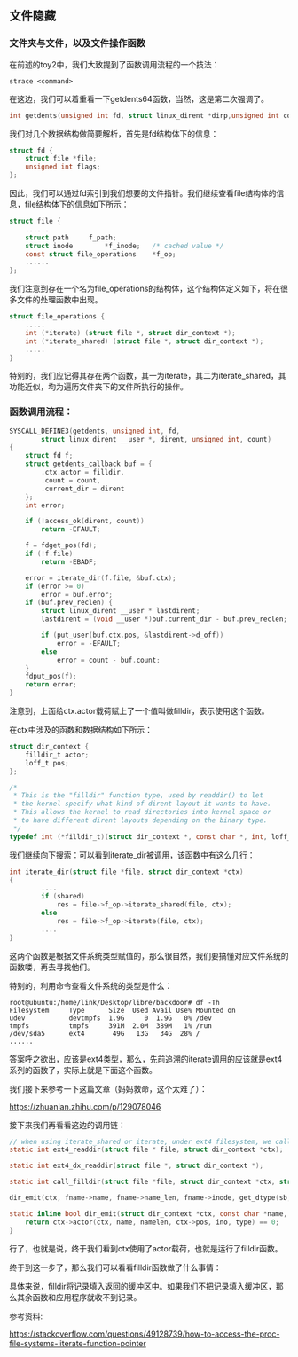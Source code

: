 ## 文件隐藏
### 文件夹与文件，以及文件操作函数
在前述的toy2中，我们大致提到了函数调用流程的一个技法：
```shell
strace <command>
```
在这边，我们可以着重看一下getdents64函数，当然，这是第二次强调了。
```C
int getdents(unsigned int fd, struct linux_dirent *dirp,unsigned int count);
```
我们对几个数据结构做简要解析，首先是fd结构体下的信息：
```C
struct fd {
	struct file *file;
	unsigned int flags;
};
```
因此，我们可以通过fd索引到我们想要的文件指针。我们继续查看file结构体的信息，file结构体下的信息如下所示：
```C
struct file {
    ......
	struct path		f_path;
	struct inode		*f_inode;	/* cached value */
	const struct file_operations	*f_op;
    ......
};
```
我们注意到存在一个名为file_operations的结构体，这个结构体定义如下，将在很多文件的处理函数中出现。
```C
struct file_operations {
    .....
	int (*iterate) (struct file *, struct dir_context *);
	int (*iterate_shared) (struct file *, struct dir_context *);
    .....
}
```
特别的，我们应记得其存在两个函数，其一为iterate，其二为iterate_shared，其功能近似，均为遍历文件夹下的文件所执行的操作。
### 函数调用流程：
```C
SYSCALL_DEFINE3(getdents, unsigned int, fd,
		struct linux_dirent __user *, dirent, unsigned int, count)
{
	struct fd f;
	struct getdents_callback buf = {
		.ctx.actor = filldir,
		.count = count,
		.current_dir = dirent
	};
	int error;

	if (!access_ok(dirent, count))
		return -EFAULT;

	f = fdget_pos(fd);
	if (!f.file)
		return -EBADF;

	error = iterate_dir(f.file, &buf.ctx);
	if (error >= 0)
		error = buf.error;
	if (buf.prev_reclen) {
		struct linux_dirent __user * lastdirent;
		lastdirent = (void __user *)buf.current_dir - buf.prev_reclen;

		if (put_user(buf.ctx.pos, &lastdirent->d_off))
			error = -EFAULT;
		else
			error = count - buf.count;
	}
	fdput_pos(f);
	return error;
}
```
注意到，上面给ctx.actor载荷赋上了一个值叫做filldir，表示使用这个函数。

在ctx中涉及的函数和数据结构如下所示：
```C
struct dir_context {
	filldir_t actor;
	loff_t pos;
};
```

```C
/*
 * This is the "filldir" function type, used by readdir() to let
 * the kernel specify what kind of dirent layout it wants to have.
 * This allows the kernel to read directories into kernel space or
 * to have different dirent layouts depending on the binary type.
 */
typedef int (*filldir_t)(struct dir_context *, const char *, int, loff_t, u64, unsigned);
```

我们继续向下搜索：可以看到iterate_dir被调用，该函数中有这么几行：
```C
int iterate_dir(struct file *file, struct dir_context *ctx)
{
		....
		if (shared)
			res = file->f_op->iterate_shared(file, ctx);
		else
			res = file->f_op->iterate(file, ctx);
		....
}
```
这两个函数是根据文件系统类型赋值的，那么很自然，我们要搞懂对应文件系统的函数喽，再去寻找他们。

特别的，利用命令查看文件系统的类型是什么：
```shell
root@ubuntu:/home/link/Desktop/libre/backdoor# df -Th
Filesystem     Type      Size  Used Avail Use% Mounted on
udev           devtmpfs  1.9G     0  1.9G   0% /dev
tmpfs          tmpfs     391M  2.0M  389M   1% /run
/dev/sda5      ext4       49G   13G   34G  28% /
......
```
答案呼之欲出，应该是ext4类型，那么，先前追溯的iterate调用的应该就是ext4系列的函数了，实际上就是下面这个函数。

我们接下来参考一下这篇文章（妈妈救命，这个太难了）：

https://zhuanlan.zhihu.com/p/129078046

接下来我们再看看这边的调用链：
```C
// when using iterate_shared or iterate, under ext4 filesystem, we call ext4_readdir.
static int ext4_readdir(struct file * file, struct dir_context *ctx);

static int ext4_dx_readdir(struct file *, struct dir_context *);

static int call_filldir(struct file *file, struct dir_context *ctx, struct fname *fname);

dir_emit(ctx, fname->name, fname->name_len, fname->inode, get_dtype(sb, fname->file_type)))

static inline bool dir_emit(struct dir_context *ctx, const char *name, int namelen, u64 ino, unsigned type) {
	return ctx->actor(ctx, name, namelen, ctx->pos, ino, type) == 0;
}
```
行了，也就是说，终于我们看到ctx使用了actor载荷，也就是运行了filldir函数。

终于到这一步了，那么我们可以看看filldir函数做了什么事情：

具体来说，filldir将记录填入返回的缓冲区中。如果我们不把记录填入缓冲区，那么其余函数和应用程序就收不到记录。

参考资料:

https://stackoverflow.com/questions/49128739/how-to-access-the-proc-file-systems-iiterate-function-pointer

